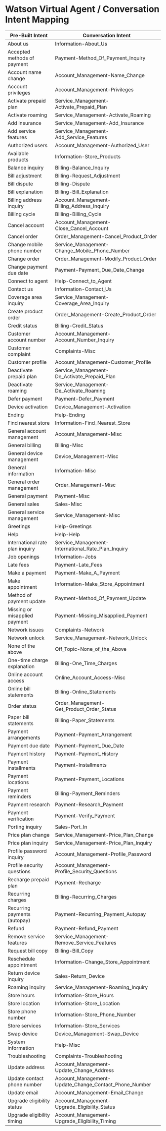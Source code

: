 # Watson Virtual Agent / Conversation Intent Mapping

|Pre-Built Intent|Conversation Intent|
|----------------|-------------------|
|About us|Information-About_Us|
|Accepted methods of payment|Payment-Method_Of_Payment_Inquiry|
|Account name change|Account_Management-Name_Change|
|Account privileges|Account_Management-Privileges|
|Activate prepaid plan|Service_Management-Activate_Prepaid_Plan|
|Activate roaming|Service_Management-Activate_Roaming|
|Add insurance|Service_Management-Add_Insurance|
|Add service features|Service_Management-Add_Service_Features|
|Authorized users|Account_Management-Authorized_User|
|Available products|Information-Store_Products|
|Balance inquiry|Billing-Balance_Inquiry|
|Bill adjustment|Billing-Request_Adjustment|
|Bill dispute|Billing-Dispute|
|Bill explanation|Billing-Bill_Explanation|
|Billing address inquiry|Account_Management-Billing_Address_Inquiry|
|Billing cycle|Billing-Billing_Cycle|
|Cancel account|Account_Management-Close_Cancel_Account|
|Cancel order|Order_Management-Cancel_Product_Order|
|Change mobile phone number|Service_Management-Change_Mobile_Phone_Number|
|Change order|Order_Management-Modify_Product_Order|
|Change payment due date|Payment-Payment_Due_Date_Change|
|Connect to agent|Help-Connect_to_Agent|
|Contact us|Information-Contact_Us|
|Coverage area inquiry|Service_Management-Coverage_Area_Inquiry|
|Create product order|Order_Management-Create_Product_Order|
|Credit status|Billing-Credit_Status|
|Customer account number|Account_Management-Account_Number_Inquiry|
|Customer complaint|Complaints-Misc|
|Customer profile|Account_Management-Customer_Profile|
|Deactivate prepaid plan|Service_Management-De_Activate_Prepaid_Plan|
|Deactivate roaming|Service_Management-De_Activate_Roaming|
|Defer payment|Payment-Defer_Payment|
|Device activation|Device_Management-Activation|
|Ending|Help-Ending|
|Find nearest store|Information-Find_Nearest_Store|
|General account management|Account_Management-Misc|
|General billing|Billing-Misc|
|General device management|Device_Management-Misc|
|General information|Information-Misc|
|General order management|Order_Management-Misc|
|General payment|Payment-Misc|
|General sales|Sales-Misc|
|General service management|Service_Management-Misc|
|Greetings|Help-Greetings|
|Help|Help-Help|
|International rate plan inquiry|Service_Management-International_Rate_Plan_Inquiry|
|Job openings|Information-Jobs|
|Late fees|Payment-Late_Fees|
|Make a payment|Payment-Make_A_Payment|
|Make appointment|Information-Make_Store_Appointment|
|Method of payment update|Payment-Method_Of_Payment_Update|
|Missing or misapplied payment|Payment-Missing_Misapplied_Payment|
|Network issues|Complaints-Network|
|Network unlock|Service_Management-Network_Unlock|
|None of the above|Off_Topic-None_of_the_Above|
|One-time charge explanation|Billing-One_Time_Charges|
|Online account access|Online_Account_Access-Misc|
|Online bill statements|Billing-Online_Statements|
|Order status|Order_Management-Get_Product_Order_Status|
|Paper bill statements|Billing-Paper_Statements|
|Payment arrangements|Payment-Payment_Arrangement|
|Payment due date|Payment-Payment_Due_Date|
|Payment history|Payment-Payment_History|
|Payment installments|Payment-Installments|
|Payment locations|Payment-Payment_Locations|
|Payment reminders|Billing-Payment_Reminders|
|Payment research|Payment-Research_Payment|
|Payment verification|Payment-Verify_Payment|
|Porting inquiry|Sales-Port_In|
|Price plan change|Service_Management-Price_Plan_Change|
|Price plan inquiry|Service_Management-Price_Plan_Inquiry|
|Profile password inquiry|Account_Management-Profile_Password|
|Profile security questions|Account_Management-Profile_Security_Questions|
|Recharge prepaid plan|Payment-Recharge|
|Recurring charges|Billing-Recurring_Charges|
|Recurring payments (autopay)|Payment-Recurring_Payment_Autopay|
|Refund|Payment-Refund_Payment|
|Remove service features|Service_Management-Remove_Service_Features|
|Request bill copy|Billing-Bill_Copy|
|Reschedule appointment|Information-Change_Store_Appointment|
|Return device inquiry|Sales-Return_Device|
|Roaming inquiry|Service_Management-Roaming_Inquiry|
|Store hours|Information-Store_Hours|
|Store location|Information-Store_Location|
|Store phone number|Information-Store_Phone_Number|
|Store services|Information-Store_Services|
|Swap device|Device_Management-Swap_Device|
|System information|Help-Misc|
|Troubleshooting|Complaints-Troubleshooting|
|Update address|Account_Management-Update_Change_Address|
|Update contact phone number|Account_Management-Update_Change_Contact_Phone_Number|
|Update email|Account_Management-Email_Change|
|Upgrade eligibility status|Account_Management-Upgrade_Eligibility_Status|
|Upgrade eligibility timing|Account_Management-Upgrade_Eligibility_Timing|
